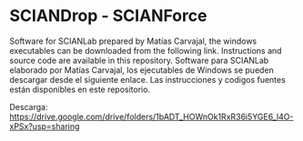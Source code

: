 # SCIANDrop - SCIANForce
Software for SCIANLab prepared by Matías Carvajal, the windows executables can be downloaded from the following link. Instructions and source code are available in this repository.
Software para SCIANLab elaborado por Matías Carvajal, los ejecutables de Windows se pueden descargar desde el siguiente enlace. Las instrucciones y codigos fuentes están disponibles en este repositorio.

Descarga: <https://drive.google.com/drive/folders/1bADT_HOWnOk1RxR36i5YGE6_l4O-xPSx?usp=sharing>

